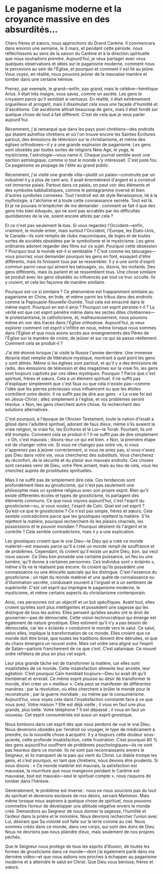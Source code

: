 # Le paganisme moderne et la croyance massive en des absurdités...

Chers frères et sœurs, nous approchons du Grand Carême. Il commencera dans environ une semaine, le 3 mars, et pendant cette période, nous réfléchissons au sens de la saison du Carême et à la direction spirituelle que nous souhaitons prendre. Aujourd'hui, je veux partager avec vous quelques observations et idées sur le paganisme moderne, comment nous le percevons au sein de l'Église, et pourquoi et comment il est lié au jeûne. Vous voyez, en réalité, nous pouvons jeûner de la mauvaise manière et tomber dans une certaine hérésie.

Prenez, par exemple, le grand—enfin, pas grand, mais le célèbre—hérétique Arius. Il était très maigre, vous savez, comme un ascète. Les gens le croyaient parce qu'il semblait si vertueux. En réalité, il était extrêmement orgueilleux et arrogant, mais il dissimulait cela sous une façade d'humilité et d'ascétisme. Cet ascétisme attirait beaucoup de gens, mais il était fondé sur quelque chose de tout à fait différent. C'est de cela que je veux parler aujourd'hui.

Récemment, j'ai remarqué que dans les pays post-chrétiens—des endroits qui étaient autrefois chrétiens et où l'on trouve encore les Saintes Écritures partout, des émissions de télévision sur le christianisme, et même des églises orthodoxes—il y a une grande explosion de paganisme. Les gens sont obsédés par toutes sortes de religions New Age, le yoga, le mysticisme, l'astrologie—vous name it. Chaque journal semble avoir une section astrologique, comme si tout le monde s'y intéressait. C'est juste fou. Ce paganisme se propage de l'élite au grand public.

Récemment, j'ai visité une grande villa—plutôt un palais—construite par un industriel il y a plus de cent ans. Il avait énormément d'argent et a construit cet immense palais. Partout dans ce palais, on peut voir des éléments et des symboles kabbalistiques, comme le pentagramme inversé et bien d'autres symboles connexes. Tout l'endroit est de style Renaissance, lié à la mythologie, à l'alchimie et à toute cette connaissance secrète. Tout est là. Et je ne pouvais m'empêcher de me demander : comment se fait-il que des gens très bien éduqués, qui ne sont pas accablés par les difficultés quotidiennes de la vie, soient encore attirés par cela ?

Et ce n'est pas seulement là-bas. Si vous regardez l'Occident—enfin, vraiment, le monde entier, mais surtout l'Occident, l'Europe, les États-Unis, le Canada—ils sont remplis de clubs maçonniques, de loges et de toutes sortes de sociétés obsédées par le symbolisme et le mysticisme. Les gens ordinaires adorent regarder des films sur ce sujet. Pourquoi cette obsession ? Pourquoi tout le monde est-il si semblable ? C'est comme les tatouages—vous pourriez vous demander pourquoi les gens en font, essayant d'être différents, mais ils finissent tous par se ressembler. Il y a une sorte d'esprit commun parmi ceux qui aiment les tatouages, ou, disons, les motards. Des gens différents, mais ils parlent et se ressemblent tous. Une chose similaire se produit avec les gens obsédés ou influencés par tout ce truc occulte. Ils y croient, et cela les façonne de manière similaire.

Pourquoi est-ce si similaire ? Ce phénomène est frappamment similaire au paganisme en Chine, en Inde, et même parmi les tribus dans des endroits comme la Papouasie-Nouvelle-Guinée. Tout cela est enraciné dans le même esprit. Pourquoi en est-il ainsi ? Pourquoi cet esprit persiste-t-il ? La vérité est que cet esprit pénètre même dans les sectes dites chrétiennes—le protestantisme, le catholicisme, et, malheureusement, nous pouvons même en voir des traces dans l'Église orthodoxe. Aujourd'hui, je veux explorer comment cet esprit s'infiltre en nous, même lorsque nous sommes dans l'Église et que nous avons accès aux enseignements des Pères de l'Église sur la manière de croire, de jeûner et sur ce qui se passe réellement. Comment cela se produit-il ?

J'ai été étonné lorsque j'ai visité la Russie l'année dernière. Une immense librairie était remplie de littérature mystique, montrant à quel point les gens y sont attirés. Même si les églises sont partout, et qu'il y a des émissions de radio, des émissions de télévision et des magazines sur la vraie foi, les gens sont toujours captivés par ces idées mystiques. Pourquoi ? Parce que c'est spirituel, frères et sœurs. Cela a un élément spirituel. Il ne suffit pas d'expliquer simplement que c'est faux ou que cela n'existe pas—comme l'idée que les pierres précieuses vous influencent ou que les étoiles contrôlent votre destin. Il ne suffit pas de dire aux gens : « La vraie foi est en Jésus-Christ ; allez simplement à l'église, et vos problèmes seront résolus. » Non, les gens cherchent autre chose. Ils recherchent des solutions alternatives.

C'est pourquoi, à l'époque de l'Ancien Testament, toute la nation d'Israël a glissé dans l'adultère spirituel, adorant de faux dieux, même s'ils avaient la vraie religion, la vraie foi, les Écritures et la Loi—la Torah. Pourtant, ils ont été trompés. Comment cela se produit-il ? Il ne suffit pas de dire simplement : « Oh, c'est mauvais ; disons-leur ce qui est bien. » Non, la première étape est de changer votre vie. Si vous ne changez pas votre vie, si vous n'apprenez pas à jeûner correctement, si vous ne priez pas, si vous n'avez pas Dieu dans votre vie, vous chercherez des substituts. Vous chercherez du réconfort, de la sécurité et du plaisir aux mauvais endroits. Ces choses sont censées venir de Dieu, votre Père aimant, mais au lieu de cela, vous les cherchez auprès de prostituées spirituelles.

Mais il ne suffit pas de simplement dire cela. Ces tendances sont profondément liées au gnosticisme, qui n'est pas seulement une philosophie mais un système religieux avec son propre esprit. Bien qu'il existe différentes écoles et types de gnosticisme, ils partagent des éléments communs. Ce que nous voyons aujourd'hui, c'est l'esprit du gnosticisme—ou, si vous voulez, l'esprit de Caïn. Quel est cet esprit ? Qu'est-ce que le gnosticisme ? Ce n'est pas simple, frères et sœurs. Cela semble contradictoire parce que les gnostiques rejettent la matière. S'ils rejettent la matière, pourquoi recherchent-ils les plaisirs charnels, les possessions et le pouvoir mondain ? Pourquoi désirent-ils l'argent et le contrôle ? Cela semble contradictoire, mais il y a une explication.

Les gnostiques croient que le vrai Dieu—le Dieu qui a créé ce monde matériel—est mauvais parce qu'Il a créé un monde rempli de souffrance et de problèmes. Cependant, ils croient qu'il existe un autre Dieu, bon, qui veut nous sauver. Ce Dieu bon possède une certaine puissance, un feu ou une lumière, qu'Il donne à certaines personnes. Ces individus sont « éclairés », même s'ils ne le réalisent pas encore. Ils croient qu'ils possèdent une connaissance ou une étincelle spéciale qui les distingue. C'est l'essence du gnosticisme : un rejet du monde matériel et une quête de connaissance ou d'illumination secrète, conduisant souvent à l'orgueil et à un sentiment de supériorité. C'est cet esprit qui imprègne le paganisme moderne, le mysticisme, et même certains aspects du christianisme contemporain.

Ainsi, ces personnes ont un objectif et un but spécifiques. Avant tout, elles croient qu’elles sont plus intelligentes et possèdent une sagesse qui les distingue de tous les autres. Elles pensent qu’elles seules ont le droit de gouverner—pas de démocratie. Cette vision technocratique qui émerge est également de nature gnostique. Elles estiment qu’il n’y a pas besoin de démocratie, car les « éclairés » conduiront le monde vers le salut. Ce salut, selon elles, implique la transformation de ce monde. Elles croient que ce monde doit être brisé, que toutes les traditions doivent être détruites, et que du chaos émergera un nouvel ordre. Mais cet ordre sera aligné sur l’esprit de Satan—parlons franchement de ce que c’est. C’est satanique. Ce nouvel ordre reflétera de plus en plus cet esprit.

Leur plus grande tâche est de transformer la matière, car elles sont insatisfaites de ce monde. Cette insatisfaction alimente leur anxiété, leur agitation. C’est pourquoi Caïn tremblait toujours—Dieu lui avait dit qu’il tremblerait et errerait. Ce même esprit pousse au désir de transformer le monde, d’en créer un « meilleur ». Cela peut se manifester de différentes manières : par la révolution, où elles cherchent à brûler le monde pour le reconstruire ; par la guerre mondiale ; ou même par le consumérisme. Aujourd’hui, vous voyez cela dans l’insatisfaction constante face à ce que vous avez. Votre maison ? Elle est déjà vieille ; il vous en faut une plus grande, plus belle. Votre téléphone ? Il est dépassé ; il vous en faut un nouveau. Cet esprit consumériste est aussi un esprit gnostique.

Nous tombons dans cet esprit dès que nous perdons de vue le vrai Dieu. Nous devenons obsédés par l’endroit où voyager, le type de médicament à prendre, ou la nouvelle chose à acquérir. Il y a toujours cette douleur sous-jacente, cette profonde insatisfaction, cette frustration. C’est pourquoi 80 % des gens aujourd’hui souffrent de problèmes psychologiques—ils ne sont pas heureux dans ce monde. Ils ne sont pas reconnaissants envers le Seigneur, et ils manquent de la paix qui vient du Christ. Le diable trompe les gens, et c’est pourquoi, en tant que chrétiens, nous devons être prudents. Si nous disons : « Ce monde matériel est mauvais, la satisfaction est mauvaise, la nourriture que nous mangeons pendant le Carême est mauvaise, tout est mauvais—seul le spirituel compte », nous risquons de tomber dans l’hérésie.

Généralement, le problème est inverse : nous ne nous soucions pas du tout du spirituel et devenons esclaves de nos désirs, servant Mammon. Mais même lorsque nous aspirons à quelque chose de spirituel, nous pouvons commettre l’erreur de développer une attitude négative envers le monde créé. Demandons au Seigneur de nous donner la sagesse, l’humilité et l’ardeur dans la prière et le ministère. Nous devrions rechercher l’union avec Lui, désirant que Sa volonté soit faite sur la terre comme au ciel. Nous sommes créés dans ce monde, dans ces corps, qui sont des dons de Dieu. Nous ne devrions pas nous plaindre d’eux, mais seulement de nos propres péchés.

Que le Seigneur nous protège de tous les esprits d’illusion, de toutes les formes de gnosticisme dans ce monde—dont j’ai également parlé dans ma dernière vidéo—et que nous aidions nos proches à échapper au paganisme moderne et à atteindre le salut en Christ. Que Dieu vous bénisse, frères et sœurs.

